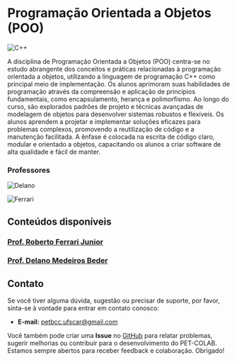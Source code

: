 # Programação Orientada a Objetos (POO)

![C++](https://img.shields.io/badge/c++-DD0031.svg?style=for-the-badge&logo=c%2B%2B&logoColor=white)

A disciplina de Programação Orientada a Objetos (POO) centra-se no estudo abrangente dos conceitos e práticas relacionadas à programação orientada a objetos, utilizando a linguagem de programação C++ como principal meio de implementação. Os alunos aprimoram suas habilidades de programação através da compreensão e aplicação de princípios fundamentais, como encapsulamento, herança e polimorfismo. Ao longo do curso, são explorados padrões de projeto e técnicas avançadas de modelagem de objetos para desenvolver sistemas robustos e flexíveis. Os alunos aprendem a projetar e implementar soluções eficazes para problemas complexos, promovendo a reutilização de código e a manutenção facilitada. A ênfase é colocada na escrita de código claro, modular e orientado a objetos, capacitando os alunos a criar software de alta qualidade e fácil de manter.
### Professores 
![Delano](https://img.shields.io/badge/Delano_Medeiros-%2300599C.svg?style=for-the-badge&logo=GoogleScholar&logoColor=white)

![Ferrari](https://img.shields.io/badge/Roberto_Ferrari_Junior-%2300599C.svg?style=for-the-badge&logo=GoogleScholar&logoColor=white)

## Conteúdos disponíveis

### [Prof. Roberto Ferrari Junior](/materias/POO/Ferrari/README.md)
### [Prof. Delano Medeiros Beder](/materias/POO/Delano/README.md)


## Contato

Se você tiver alguma dúvida, sugestão ou precisar de suporte, por favor, sinta-se à vontade para entrar em contato conosco:

- **E-mail:** petbcc.ufscar@gmail.com

Você também pode criar uma **Issue** no [GitHub](https://github.com/petbccufscar/pet-colab/issues) para relatar problemas, sugerir melhorias ou contribuir para o desenvolvimento do PET-COLAB. Estamos sempre abertos para receber feedback e colaboração. Obrigado!
